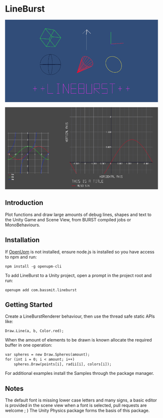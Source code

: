 # LineBurst
<p align="center">
  <img src="https://github.com/bassmit/images/blob/master/LineBurst/lineburst02.png?raw=true">
</p>
<p align="center">
  <img src="https://github.com/bassmit/images/blob/master/LineBurst/lineburst03.png?raw=true">
</p>

## Introduction
Plot functions and draw large amounts of debug lines, shapes and text to the Unity Game and Scene View, from BURST compiled jobs or MonoBehaviours.

## Installation
If [OpenUpm](https://openupm.com/packages/com.bassmit.lineburst/) is not installed, ensure node.js is installed so you have access to npm and run:
    
    npm install -g openupm-cli
    
To add LineBurst to a Unity project, open a prompt in the project root and run:

    openupm add com.bassmit.lineburst
 
## Getting Started
Create a LineBurstRenderer behaviour, then use the thread safe static APIs like:
 
    Draw.Line(a, b, Color.red);
     
When the amount of elements to be drawn is known allocate the required buffer in one operation:

    var spheres = new Draw.Spheres(amount);
    for (int i = 0; i < amount; i++)
        spheres.Draw(points[i], radii[i], colors[i]);
        
For additional examples install the Samples through the package manager.

## Notes
The default font is missing lower case letters and many signs, a basic editor is provided in the scene view when a font is selected, pull requests are welcome ; ) The Unity Physics package forms the basis of this package.
